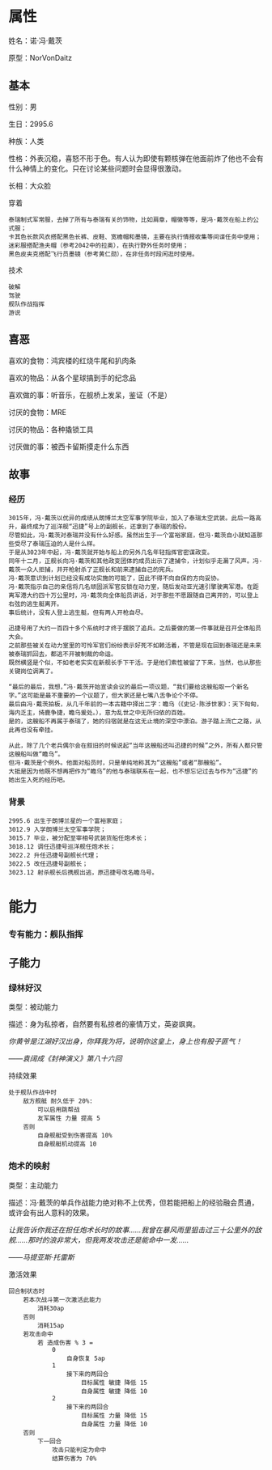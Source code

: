 # 属性

姓名：诺·冯·戴茨

原型：NorVonDaitz

## 基本

性别：男

生日：2995.6

种族：人类

性格：外表沉稳，喜怒不形于色。有人认为即使有颗核弹在他面前炸了他也不会有什么神情上的变化。只在讨论某些问题时会显得很激动。

长相：大众脸

穿着

```
泰瑞制式军常服，去掉了所有与泰瑞有关的饰物，比如肩章，帽徽等等，是冯·戴茨在船上的公式服；
卡其色长款风衣搭配黑色长裤、皮鞋、宽檐帽和墨镜，主要在执行情报收集等间谍任务中使用；
迷彩服搭配渔夫帽（参考2042中的拉奥），在执行野外任务时使用；
黑色皮夹克搭配飞行员墨镜（参考黄仁勋），在非任务时段闲逛时使用。 
```

技术

```
破解
驾驶
舰队作战指挥
游说
```

## 喜恶

喜欢的食物：鸿宾楼的红烧牛尾和扒肉条

喜欢的物品：从各个星球搞到手的纪念品

喜欢做的事：听音乐，在舰桥上发呆，鉴证（不是）

讨厌的食物：MRE

讨厌的物品：各种撬锁工具

讨厌做的事：被西卡留斯摸走什么东西

## 故事

### 经历

```
3015年，冯·戴茨以优异的成绩从朗博兰太空军事学院毕业，加入了泰瑞太空武装。此后一路高升，最终成为了巡洋舰“迅捷”号上的副舰长，还拿到了泰瑞的股份。
尽管如此，冯·戴茨对泰瑞并没有什么好感。虽然出生于一个富裕家庭，但冯·戴茨自小就知道那些受尽了泰瑞压迫的人是什么样。
于是从3023年中起，冯·戴茨就开始与船上的另外几名年轻指挥官密谋政变。
同年十二月，正舰长向冯·戴茨和其他政变团体的成员出示了逮捕令，计划似乎走漏了风声。冯·戴茨一众人拒捕，并开枪射杀了正舰长和前来逮捕自己的宪兵。
冯·戴茨意识到计划已经没有成功实施的可能了，因此不得不向自保的方向妥协。
冯·戴茨指示自己的亲信将几名顽固派军官反锁在动力室，随后发动亚光速引擎驶离军港。在距离军港大约四十万公里时，冯·戴茨向全体船员讲话，对于那些不愿跟随自己离开的，可以登上右弦的逃生艇离开。
事后统计，没有人登上逃生艇，但有两人开枪自尽。
	
迅捷号用了大约一百四十多个系统时才终于摆脱了追兵。之后要做的第一件事就是召开全体船员大会。
之前那些被关在动力室里的可怜军官们纷纷表示好死不如赖活着，不管是现在回到泰瑞还是未来被泰瑞抓回去，都逃不开被制裁的命运。
既然横竖是个似，不如老老实实在新舰长手下干活。于是他们索性被留了下来，当然，也从那些关键岗位调离了。
	
“最后的最后，我想，”冯·戴茨开始宣读会议的最后一项议题，“我们要给这艘船取一个新名字。”这可能是最不重要的一个议题了，但大家还是七嘴八舌争论个不停。
最后由冯·戴茨拍板，从几千年前的一本古籍中择出二字：瞻乌（《史记·陈涉世家》：天下匈匈，海内乏主，掎鹿争捷，瞻乌爰处。），意为乱世之中无所归依的百姓。
是的，这艘船不再属于泰瑞了，她的归宿就是在这无止境的深空中漂泊。游子踏上流亡之路，从此再也没有牵挂。

从此，除了几个老兵偶尔会在叙旧的时候说起“当年这艘船还叫迅捷的时候”之外，所有人都只管这艘船叫做“瞻乌”。
但冯·戴茨是个例外。他面对船员时，只是单纯地称其为“这艘船”或者“那艘船”。
大抵是因为他既不想再把作为“瞻乌”的他与泰瑞联系在一起，也不想忘记过去与作为“迅捷”的她出生入死的经历吧。
```

### 背景

```
2995.6 出生于朗博兰星的一个富裕家庭；
3012.9 入学朗博兰太空军事学院；
3015.7 毕业，被分配至宰相号武装货船任炮术长；
3018.12 调任迅捷号巡洋舰任炮术长；
3022.2 升任迅捷号副舰长代理；
3022.5 改任迅捷号副舰长；
3023.12 射杀舰长后携舰出逃，原迅捷号改名瞻乌号。
```

# 能力

### 专有能力：舰队指挥

## 子能力

### 绿林好汉

类型：被动能力

描述：身为私掠者，自然要有私掠者的豪情万丈，英姿飒爽。

*你黄爷是江湖好汉出身，你拜我为将，说明你这皇上，身上也有股子匪气！*

*——袁阔成《封神演义》第八十六回*

持续效果

```
处于舰队作战中时
    敌方舰艇 耐久低于 20%:
	    可以启用跳帮战
		友军属性 力量 提高 5
	否则
		自身舰艇受到伤害提高 10%
		自身舰艇机动提高 10
```

### 炮术的映射

类型：主动能力

描述：冯·戴茨的单兵作战能力绝对称不上优秀，但若能把船上的经验融会贯通，或许会有出人意料的效果。

*让我告诉你我还在担任炮术长时的故事……我曾在暴风雨里狙击过三十公里外的敌舰……那时的浪非常大，但我两发攻击还是能命中一发……*

*——马提亚斯·托雷斯*

激活效果

```
回合制状态时
	若本次战斗第一次激活此能力
		消耗30ap
	否则
		消耗15ap
	若攻击命中
		若 造成伤害 % 3 =
			0
				自身恢复 5ap
			1
				接下来的两回合
					目标属性 敏捷 降低 15
					自身属性 敏捷 降低 10
			2
				接下来的两回合
					目标属性 力量 降低 15
					自身属性 力量 降低 10
	否则
		下一回合
			攻击只能判定为命中
			结算伤害为 70%
```